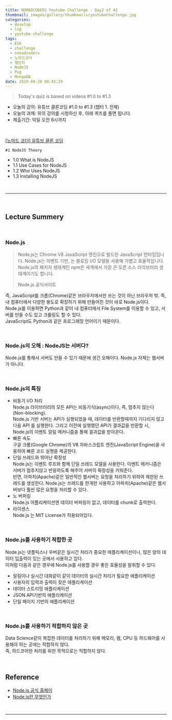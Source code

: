 ```yaml
---
title: NOMADCODERS Youtube Challenge - Day2 of 42
thumbnail: images/gallery/thumbnails/youtubeChallenge.jpg
categories:
  - develop
  - log
  - youtube-challenge
tags:
  - ES6
  - challenge
  - nomadcoders
  - 노마드코더
  - 챌린지
  - NodeJS
  - Pug
  - MongoDB
date: 2019-09-20 00:43:29
---
```


> Today's quiz is based on videos #1.0 to #1.3

- 오늘의 강의: 유튜브 클론코딩 #1.0 to #1.3 (챕터 1. 전체)
- 오늘의 과제: 위의 강의를 시청하신 후, 아래 퀴즈를 풀면 됩니다.
- 제출기간: 익일 오전 6시까지

<br/>

[[노마드 코더] 유튜브 클론 코딩](https://academy.nomadcoders.co/courses/enrolled/435438)

`#1 NodeJS Theory`

- 1.0 What is NodeJS
- 1.1 Use Cases for NodeJS
- 1.2 Who Uses NodeJS
- 1.3 Installing NodeJS

<br/>
<!-- more -->

---

<br/>

## Lecture Summery

<br/>

### Node.js

> Node.js는 Chrome V8 JavaScript 엔진으로 빌드된 JavaScript 런타임입니다.
> Node.js는 이벤트 기반, 논 블로킹 I/O 모델을 사용해 가볍고 효율적입니다.
> Node.js의 패키지 생태계인 npm은 세계에서 가장 큰 오픈 소스 라이브러리 생태계이기도 합니다.
>
> Node.js 공식사이트

즉, JavaScript를 크롬(Chrome)같은 브라우저에서만 쓰는 것이 아닌 브라우저 밖. 즉, 내 컴퓨터에서 다양한 용도로 확장하기 위해 만들어진 것이 바로 Node.js이다.  
Node.js를 이용하면 Python과 같이 내 컴퓨터에서 File System를 이용할 수 있고, 서버를 만들 수도 있고 크롤링도 할 수 있다.  
JavaScript도 Python과 같은 프로그래밍 언어이기 때문이다.

<br/>

### Node.js의 오해 : NodeJS는 서버다?

Node.js를 통해서 서버도 만들 수 있기 때문에 생긴 오해이다. Node.js 자체는 웹서버가 아니다.

<br/>

### Node.js의 특징

- 비동기 I/O 처리  
   Node.js 라이브러리의 모든 API는 비동기식(async)이다, 즉, 멈추지 않는다 (Non-blocking).  
   Node.js 기반 서버는 API가 실행되었을 때, 데이터를 반환할때까지 기다리지 않고 다음 API 를 실행한다.
  그리고 이전에 실행했던 API가 결과값을 반환할 시, Node.js의 이벤트 알림 메커니즘을 통해 결과값을 받아온다.
- 빠른 속도  
   구글 크롬(Google Chrome)의 V8 자바스크립트 엔진(JavaScript Engine)을 사용하여 빠른 코드 실행을 제공한다.
- 단일 쓰레드와 뛰어난 확장성  
   Node.js는 이벤트 루프와 함께 단일 쓰레드 모델을 사용한다.
  이벤트 메커니즘은 서버가 멈추지않고 반응하도록 해주어 서버의 확장성을 키워준다.  
   반면, 아파치(Apache)같은 일반적인 웹서버는 요청을 처리하기 위하여 제한된 쓰레드를 생성한다.
  Node.js는 쓰레드를 한개만 사용하고 아파치(Apache)같은 웹서버보다 훨씬 많은 요청을 처리할 수 있다.
- 노 버퍼링  
   Node.js 어플리케이션엔 데이터 버퍼링이 없고, 데이터를 chunk로 출력한다.
- 라이센스  
   Node.js 는 MIT License가 적용되어있다.

<br/>

### Node.js를 사용하기 적합한 곳

Node.js는 넷플릭스나 우버같은 실시간 처리가 중요한 애플리케이션이나, 많은 양의 데이터 입출력이 있는 곳에서 사용하고 있다.  
이처럼 다음과 같은 경우에 Node.js를 사용할 경우 좋은 효율성을 발휘할 수 있다.

- 알림이나 실시간 대화같이 같이 데이터의 실시간 처리가 필요한 애플리케이션
- 사용자의 입력과 출력이 잦은 애플리케이션
- 데이터 스트리밍 애플리케이션
- JSON API기반의 애플리케이션
- 단일 페이지 기반의 애플리케이션

<br/>

### Node.js를 사용하기 적합하지 않은 곳

Data Science같이 복잡한 데이터를 처리하기 위해 메모리, 램, CPU 등 하드웨어를 사용해야 하는 곳에는 적합하지 않다.  
즉, 하드코어한 처리를 위한 목적으로는 적합하지 않다.

<br/>

## Reference

- [Node.js 공식 홈페이](https://nodejs.org/ko/)
- [Node.js란 무엇인가](https://geonlee.tistory.com/92)

<br/>

---

<br/>

<!--

## Homework

### Quiz

1. What is NodeJS *

    1) Javascript inside of the browser
    2) `Javascript outside of the browser`

<br/>

2. Where was Javascript designed to be *

    1) `In the browser`
    2) Outside of the browser

<br/>

3. On the frontend there is only one programming language *

    1) `True`
    2) False

<br/>

4. The programming language of the frontend is *

    1) CSS
    2) React
    3) `JavaScript`

<br/>

5. On the backend there is only one programming language *

    1) True
    2) `False`

<br/>

6. If I don't like JS I can choose any other language for the frontend *

    1) True
    2) `False`

<br/>

7. If I don't like JS I can choose any other language for the backend *

    1) `True`
    2) False

<br/>

8. How can I use Javascript on the backend *

    1) With Laravel
    2) `With NodeJS`
    3) With Django

<br/>

9. NodeJS comes with a lot of pre-built functionality out of the box *

    1) True
    2) `False`

<br/>

10. The difference between NodeJS and Django is *

    1) `Django is like a big toy that I have to learn how to use and Node is like a lego set that I can build piece by piece`
    2) NodeJS is like a big toy that I have to learn how to use and Django is like a lego set that I can build piece by piece

<br/>

11. NodeJS is great for real-time applications *

    1) `True`
    2) False

<br/>

12. NodeJS is great for CRUD (Create, Read, Update, Delete) applications *

    1) `True`
    2) False

<br/>

13. NodeJS is great for hardware intensive applications *

    1) True
    2) `False`

<br/>

14. Youtube uses NodeJS to compress video *

    1) True
    2) `False`

<br/>

15. Uber uses NodeJS to record the GPS locations of the drivers *

    1) `True`
    2) False

-->

